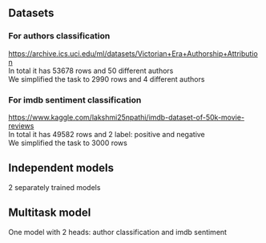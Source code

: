 ## Datasets
### For authors classification
https://archive.ics.uci.edu/ml/datasets/Victorian+Era+Authorship+Attribution <br>
In total it has 53678 rows and 50 different authors <br>
We simplified the task to 2990 rows and 4 different authors

### For imdb sentiment classification
https://www.kaggle.com/lakshmi25npathi/imdb-dataset-of-50k-movie-reviews <br>
In total it has 49582 rows and 2 label: positive and negative <br>
We simplified the task to 3000 rows

## Independent models
2 separately trained models

## Multitask model
One model with 2 heads: author classification and imdb sentiment
